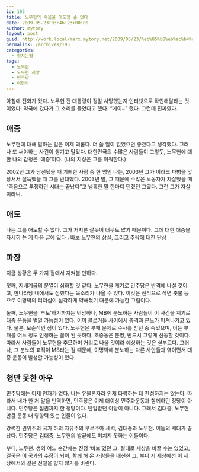 ```yaml
---
id: 195
title: 노무현의 죽음을 애도할 순 없다
date: 2009-05-23T03:46:23+00:00
author: mytory
layout: post
guid: http://work.local/marx.mytory.net/2009/05/23/%eb%85%b8%eb%ac%b4%ed%98%84%ec%9d%98-%ec%a3%bd%ec%9d%8c%ec%9d%84-%ec%95%a0%eb%8f%84%ed%95%a0-%ec%88%9c-%ec%97%86%eb%8b%a4/
permalink: /archives/195
categories:
  - 정치논평
tags:
  - 노무현
  - 노무현 사망
  - 민주당
  - 이명박
---
```

아침에 전화가 왔다. 노무현 전 대통령이 정말 사망했는지 인터넷으로 확인해달라는 것이었다. 약국에 갔다가 그 소리를 들었다고 했다. “에이~” 했다. 그런데 진짜였다.

## 애증

노무현에 대해 말하는 일은 이제 괴롭다. 더 쓸 일이 없었으면 좋겠다고 생각했다. 그러나 또 써야하는 사건이 생기고 말았다. 대한민국의 수많은 사람들이 그렇듯, 노무현에 대한 나의 감정은 ‘애증’이다. (나의 지성은 그를 미워한다.)
  
2002년 그가 당선됐을 때 기뻐한 사람 중 한 명인 나는, 2003년 그가 이라크 파병을 앞장서서 설득했을 때 그를 반대했다. 2003년 말, 그 때문에 수많은 노동자가 자살했을 때 “죽음으로 투쟁하던 시대는 끝났다”고 냉혹한 말 한마디 던졌던 그였다. 그런 그가 자살이라니.

## 애도

나는 그를 애도할 수 없다. 그가 저지른 잘못이 너무도 많기 때문이다. 그에 대한 애증을 자세히 쓴 게 다음 글에 있다 : <a href="http://spar2003.tistory.com/94" target="_blank">바보 노무현의 상실, 그리고 추락에 대한 단상</a> 

## 파장
  


지금 상황은 두 가지 점에서 지켜볼 만하다. 

첫째, 지배계급의 분열이 심화할 것 같다. 노무현을 계기로 민주당은 반격에 나설 것이고, 한나라당 내에서도 심했다는 목소리가 나올 수 있다. 이것은 전적으로 작년 촛불 등으로 이명박의 리더십이 심각하게 약해졌기 때문에 가능한 그림이다. 

둘째, 노무현을 ‘추도’하기까지는 민망하나, MB에 분노하는 사람들이 이 사건을 계기로 대중 운동을 벌일 가능성이 있다. 이미 블로거들 사이에서 충격과 분노가 퍼져나가고 있다. 물론, 모순적인 점이 있다. 노무현은 부패 문제로 수사를 받던 중 죽었으며, 이는 부패를 어느 정도 인정하는 꼴이 된 듯하다. 조중동은 분명, 반드시 그렇게 선동할 것이다. 따라서 사람들이 노무현을 추모하며 거리로 나올 것이라 예상하는 것은 섣부르다. 그러나, 그 분노의 표적이 MB라는 점 때문에, 이명박에 분노하는 다른 사안들과 엮이면서 대중 운동이 발생할 가능성이 있다. 

## 형만 못한 아우
  


민주당에는 이제 인재가 없다. 나는 유물론자라 인재 타령하는 데 찬성하지는 않는다. 따라서 내가 한 저 말을 번역하면, 민주당은 이제 더이상 민주화운동과 함께하던 정당이 아니다. 민주당은 집권까지 한 정당이다. 탄압받던 야당이 아니다. 그래서 김대중, 노무현만큼 운동 내 영향력 있는 인물이 없다. 

강력한 권위주의 국가 하의 자유주의 부르주아 세력, 김대중과 노무현. 이들의 세대가 끝났다. 민주당은 김대중, 노무현의 발끝에도 미치지 못하는 이들이다. 

부디, 노무현. 생의 어느 순간에는 진정 ‘바보’였던 그. 절대로 세상을 바꿀 수는 없었고, 결국은 이 국가의 수장이 되어, 함께 해 온 사람들을 배신한 그. 부디 저 세상에선 이 세상에서와 같은 전철을 밟지 않기를 바란다.